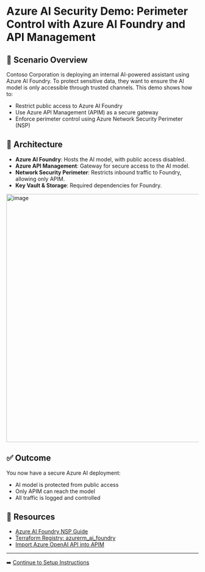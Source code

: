 # Azure AI Security Demo: Perimeter Control with Azure AI Foundry and API Management

## 🎯 Scenario Overview

Contoso Corporation is deploying an internal AI-powered assistant using Azure AI Foundry. To protect sensitive data, they want to ensure the AI model is only accessible through trusted channels. This demo shows how to:

- Restrict public access to Azure AI Foundry
- Use Azure API Management (APIM) as a secure gateway
- Enforce perimeter control using Azure Network Security Perimeter (NSP)

## 🧱 Architecture

- **Azure AI Foundry**: Hosts the AI model, with public access disabled.
- **Azure API Management**: Gateway for secure access to the AI model.
- **Network Security Perimeter**: Restricts inbound traffic to Foundry, allowing only APIM.
- **Key Vault & Storage**: Required dependencies for Foundry.

<img width="667" height="649" alt="image" src="https://github.com/user-attachments/assets/4376636b-119a-4090-8f94-b406374f2488" />


## ✅ Outcome

You now have a secure Azure AI deployment:

- AI model is protected from public access
- Only APIM can reach the model
- All traffic is logged and controlled

## 📎 Resources

- [Azure AI Foundry NSP Guide](https://learn.microsoft.com/en-us/azure/ai-foundry/how-to/add-foundry-to-network-security-perimeter)
- [Terraform Registry: azurerm_ai_foundry](https://registry.terraform.io/providers/hashicorp/azurerm/latest/docs/resources/ai_foundry)
- [Import Azure OpenAI API into APIM](https://learn.microsoft.com/en-us/azure/api-management/azure-openai-api-from-specification)
---

➡️ [Continue to Setup Instructions](Setup.md)
